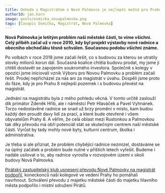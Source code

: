 ```yaml
---
title: Dohoda s Magistrátem o Nové Palmovce je nejlepší možná pro Prahu 8
authorId: jan.horn
image: posts/osmicka_novapalmovka.png
tags: [Časopis Osmička, Magistrát, Nová Palmovka]
---
```


**Nová Palmovka je letitým problém naší městské části, to víme všichni. Celý příběh začal už v roce 2010, kdy byl projekt výstavby nové radnice a obecního obchoďáku těsně schválen. Současnou podobu všichni známe.**
 
Po volbách v roce 2018 jsme začali řešit, co s budovou za kterou se utratily stovky milionů korun dál. Současná koalice chtěla budovu prodat, my jsme ji chtěli dostavět se zapojením soukromého investora. Společně s kolegy v opozici jsme iniciovali vznik Výboru pro Novou Palmovku a problém začali řešit. Prodej nepřicházel za nás ani za magistrát v úvahu. Dospěli jsme proto do fáze, kdy je pro Prahu 8 nejlepší pozemek i s budovou převést na magistrát. 

Jednání na magistrátu byla z mého pohledu věcná. V tomto určitě zaslouží dík primátor Zdeněk Hřib, ale i náměstci Petr Hlaváček a Pavel Vyhnánek. Torzo nedostavěné radnice se snad už brzy promění v místo, kam budou každý den proudit davy lidí za prací, a které bude otevřené i všem obyvatelům Prahy 8. A věřím, že celá oblast mezi Rustonkou a Palmovkou tak díky převodu má obří potenciál stát se skutečným centrem naší městské části. Vyrůst by tady mohly nové byty, kulturní centrum, školka i administrativa.

Je třeba si ale přiznat, že problém chybějící radnice nezmizel, dostáváme se na úplný začátek a problém bude nutné v příštích letech vyřešit. Budeme i nadále usilovat o to, aby radnice vyrostla v rozvojovém území v okolí budovy Nová Palmovka.

[Pirátský zastupitelský klub usnesení převodu Nové Palmovky na magistrát podpořil](https://praha8.pirati.cz/aktuality/novou-palmovku-by-mel-vyresit-magistrat-zastupitele-schvalili-prevod-pozemku.html), koneckonců naši kolegové ve vedení Prahy ho pomáhali navrhnout. Schválení převodu z majetku městské části do majetku hlavního města podpořilo i místní sdružení Pirátů.




